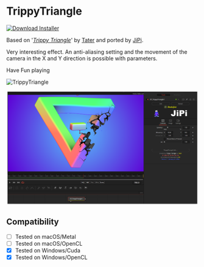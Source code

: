 # TrippyTriangle
[![Download Installer](https://img.shields.io/static/v1?label=Download&message=TrippyTriangle-Installer.lua&color=blue)](https://github.com/nmbr73/Shadertoys/releases/download/V1.1/TrippyTriangle-Installer.lua "Installer")

Based on '_[Trippy Triangle](https://www.shadertoy.com/view/fslcDS)_' by [Tater](https://www.shadertoy.com/user/Tater) and ported by [JiPi](../../Site/Profiles/JiPi.md).

Very interesting effect. An anti-aliasing setting and the movement of the camera in the X and Y direction is possible with parameters.

Have Fun playing

![TrippyTriangle](https://user-images.githubusercontent.com/78935215/151451818-ca9d5df1-823a-419b-84c0-e1bd568e113d.gif)


[![Thumbnail](TrippyTriangle.png)](https://www.shadertoy.com/view/fslcDS "View on Shadertoy.com")

## Compatibility
- [ ] Tested on macOS/Metal
- [ ] Tested on macOS/OpenCL
- [x] Tested on Windows/Cuda
- [x] Tested on Windows/OpenCL
